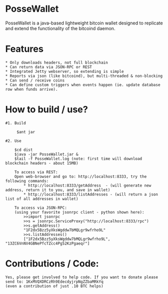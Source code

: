 PosseWallet
===========

PosseWallet is a java-based lightweight bitcoin wallet designed to replicate and extend the functionality of the bitcoind daemon. 


Features
========

    * Only downloads headers, not full blockchain
    * Can return data via JSON-RPC or REST 
    * Integrated Jetty webserver, so extending is simple
    * Reports via json (like bitcoind), but multi-threaded & non-blocking
    * Can send / receive coins
    * Can define custom triggers when events happen (ie. update database row when funds arrive). 

How to build / use?
====================

    #1. Build

         $ant jar

    #2. Use

        $cd dist
        $java -jar PosseWallet.jar & 
        $tail -f PosseWallet.log (note: first time will download blockchain headers - about 15MB)

        To access via REST:
        Open web-browser and go to: http://localhost:8333, try the following commands:
            * http://localhost:8333/getAddress  - (will generate new address, return it to you, and save in wallet)
            * http://localhost:8333/listAddresses - (will return a json list of all addresses in wallet)

        To access via JSON-RPC:
        (using your favorite jsonrpc client - python shown here):
            >>import jsonrpc
            >>s = jsonrpc.ServiceProxy("http://localhost:8333/rpc")
            >>s.getAddress()
            "1F2dx5Bzz5yXksWgddw7bMQLgr9wfrho9L"
            >>s.listAddresses()
            ["1F2dx5Bzz5yXksWgddw7bMQLgr9wfrho9L", "13ZC6VnNV4GBNePfcTZcc4Pg52KzPgaeqr"]


Contributions / Code:
=====================

    Yes, please get involved to help code. If you want to donate please send to: 1KxMVQXDRCzRh9EdecdyjrpNgZZbaMRkYq 
    (even a contribution of just .10 BTC helps)

